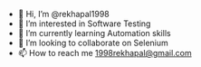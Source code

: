 - 👋 Hi, I’m @rekhapal1998
- 👀 I’m interested in Software Testing
- 🌱 I’m currently learning Automation skills
- 💞️ I’m looking to collaborate on Selenium 
- 📫 How to reach me 1998rekhapal@gmail.com

<!---
rekhapal1998/rekhapal1998 is a ✨ special ✨ repository because its `README.md` (this file) appears on your GitHub profile.
You can click the Preview link to take a look at your changes.
--->
